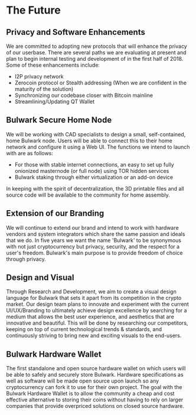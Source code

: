# The Future

## Privacy and Software Enhancements

We are committed to adopting new protocols that will enhance the privacy of our userbase. There are several paths we are evaluating at present and plan to begin internal testing and development of in the first half of 2018. Some of these enhancements include:

- I2P privacy network
- Zerocoin protocol or Stealth addressing (When we are confident in the maturity of the solution)
- Synchronizing our codebase closer with Bitcoin mainline
- Streamlining/Updating QT Wallet


## Bulwark Secure Home Node

We will be working with CAD specialists to design a small, self-contained, home Bulwark node. Users will be able to connect this to their home network and configure it using a Web UI. The functions we intend to launch with are as follows:

- For those with stable internet connections, an easy to set up fully onionized masternode (or full node) using TOR hidden services
- Bulwark staking through either virtualization or an add-on device

In keeping with the spirit of decentralization, the 3D printable files and all source code will be available to the community for home assembly.

## Extension of our Branding

We will continue to extend our brand and intend to work with hardware vendors and system integrators which share the same passion and ideals that we do. In five years we want the name 'Bulwark' to be synonymous with not just cryptocurrency but privacy, security, and the respect for a user's freedom. Bulwark's main purpose is to provide freedom of choice through privacy.


## Design and Visual

Through Research and Development, we aim to create a visual design language for Bulwark that sets it apart from its competition in the crypto market. Our design team plans to innovate and experiment with the current UI/UX/Branding to ultimately achieve design excellence by searching for a medium that allows the best user experience, and aesthetics that are innovative and beautiful. This will be done by researching our competitors, keeping on top of current technological trends & standards, and continuously striving to bring new and exciting visuals to the end-users.

## Bulwark Hardware Wallet

The first standalone and open source hardware wallet on which users will be able to safely and securely store Bulwark. Hardware specifications as well as software will be made open source upon launch so any cryptocurrency can fork it to use for their own project. The goal with the Bulwark Hardware Wallet is to allow the community a cheap and cost effective alternative to storing their coins without having to rely on larger companies that provide overpriced solutions on closed source hardware. 

